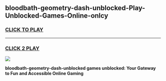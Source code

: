 
## bloodbath-geometry-dash-unblocked-Play-Unblocked-Games-Online-onlcy
<h3>
<a href="https://premium76.site?title=bloodbath-geometry-dash-unblocked&ref=25A">CLICK TO PLAY</a></h3>
<hr>

<h3>
<a href="https://premium76.site?title=bloodbath-geometry-dash-unblocked&ref=25A">CLICK 2 PLAY</a>
  
</h3>

<a href="https://premium76.site?title=bloodbath-geometry-dash-unblocked&ref=25A"><img src="https://clearcache.store/games.png"></a>


**bloodbath-geometry-dash-unblocked games unblocked: Your Gateway to Fun and Accessible Online Gaming**
